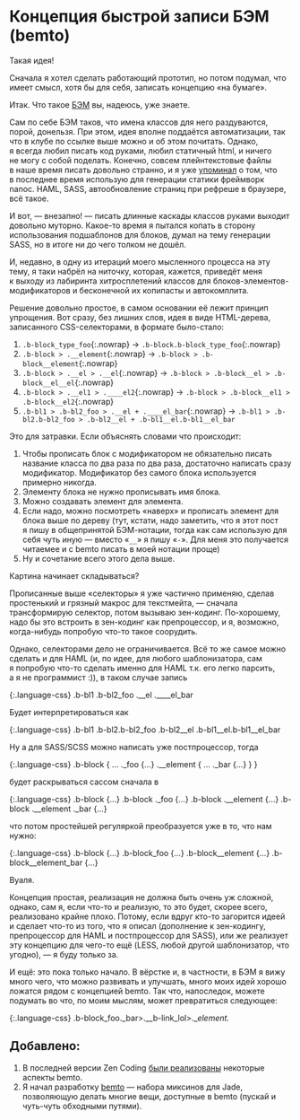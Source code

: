 # Концепция быстрой записи БЭМ (bemto)

Такая идея!

Сначала я хотел сделать работающий прототип, но потом подумал, что имеет смысл, хотя бы для себя, записать концепцию «на бумаге».

Итак. Что такое [БЭМ](http://clubs.ya.ru/bem/) вы, надеюсь, уже знаете.

Сам по себе БЭМ таков, что имена классов для него раздуваются, порой, донельзя. При этом, идея вполне поддаётся автоматизации, так что в клубе по ссылке выше можно и об этом почитать. Однако, я всегда любил писать код руками, любил статичный html, и ничего не могу с собой поделать. Конечно, совсем плейнтекстовые файлы в наше время писать довольно странно, и я уже [упоминал](http://kizmarh.ya.ru/replies.xml?item_no=1929) о том, что в последнее время использую для генерации статики фреймворк nanoc. HAML, SASS, автообновление страниц при рефреше в браузере, всё такое.

И вот, — внезапно! — писать длинные каскады классов руками выходит довольно муторно. Какое-то время я пытался копать в сторону использования подшаблонов для блоков, думал на тему генерации SASS, но в итоге ни до чего толком не дошёл.

И, недавно, в одну из итераций моего мысленного процесса на эту тему, я таки набрёл на ниточку, которая, кажется, приведёт меня к выходу из лабиринта хитросплетений классов для блоков-элементов-модификаторов и бесконечной их копипасты и автокомплита.

Решение довольно простое, в самом основании её лежит принцип упрощения. Вот сразу, без лишних слов, идея в виде HTML-дерева, записанного CSS-селекторами, в формате было-стало:

1. `.b-block_type_foo`{:.nowrap} → `.b-block.b-block_type_foo`{:.nowrap}
2. `.b-block > .__element`{:.nowrap} → `.b-block > .b-block__element`{:.nowrap}
3. `.b-block > .__el > .__el`{:.nowrap} → `.b-block > .b-block__el > .b-block__el__el`{:.nowrap}
4. `.b-block > .__el1 > .____el2`{:.nowrap} → `.b-block > .b-block__el1 > .b-block__el2`{:.nowrap}
5. `.b-bl1 > .b-bl2_foo > .__el + .____el_bar`{:.nowrap} → `.b-bl1 > .b-bl2.b-bl2_foo > .b-bl2__el + .b-bl1__el.b-bl1__el_bar`

Это для затравки. Если объяснять словами что происходит:

1. Чтобы прописать блок с модификатором не обязательно писать название класса по два раза по два раза, достаточно написать сразу модификатор. Модификатор без самого блока используется примерно никогда.
2. Элементу блока не нужно прописывать имя блока.
3. Можно создавать элемент для элемента.
4. Если надо, можно посмотреть «наверх» и прописать элемент для блока выше по дереву (тут, кстати, надо заметить, что я этот пост я пишу в общепринятой БЭМ-нотации, тогда как сам использую для себя чуть иную — вместо «`__`» я пишу «`-`». Для меня это получается читаемее и с bemto писать в моей нотации проще)
5. Ну и сочетание всего этого дела выше.

Картина начинает складываться?

Прописанные выше «селекторы» я уже частично применяю, сделав простенький и грязный макрос для текстмейта, — сначала трансформирую селектор, потом вызываю зен-кодинг. По-хорошему, надо бы это встроить в зен-кодинг как препроцессор, и я, возможно, когда-нибудь попробую что-то такое соорудить.

Однако, селекторами дело не ограничивается. Всё то же самое можно сделать и для HAML (и, по идее, для любого шаблонизатора, сам я попробую что-то сделать именно для HAML т.к. его легко парсить, а я не программист :)), в таком случае запись

{:.language-css}
	.b-bl1
	  .b-bl2_foo
	    .__el
	    .____el_bar

Будет интерпретироваться как

{:.language-css}
	.b-bl1
	  .b-bl2.b-bl2_foo
	    .b-bl2__el
	    .b-bl1__el.b-bl1__el_bar

Ну а для SASS/SCSS можно написать уже постпроцессор, тогда

{:.language-css}
	.b-block {
		…
		._foo {…}
		.__element {
			…
			._bar {…}
			}
		}

будет раскрываться сассом сначала в

{:.language-css}
	.b-block {…}
	.b-block ._foo {…}
	.b-block .__element {…}
	.b-block .__element ._bar {…}

что потом простейшей регуляркой преобразуется уже в то, что нам нужно:

{:.language-css}
	.b-block {…}
	.b-block_foo {…}
	.b-block__element {…}
	.b-block__element_bar {…}

Вуаля.

Концепция простая, реализация не должна быть очень уж сложной, однако, сам я, если что-то и реализую, то это будет, скорее всего, реализовано крайне плохо. Потому, если вдруг кто-то загорится идеей и сделает что-то из того, что я описал (дополнение к зен-кодингу, препроцессор для HAML и постпроцессор для SASS), или же реализует эту концепцию для чего-то ещё (LESS, любой другой шаблонизатор, что угодно), — я буду только за.

И ещё: это пока только начало. В вёрстке и, в частности, в БЭМ я вижу много чего, что можно развивать и улучшать, много моих идей хорошо ложатся рядом с концепцией bemto. Так что, напоследок, можете подумать во что, по моим мыслям, может превратиться следующее:

{:.language-css}
	.b-block_foo._bar>.__b-link_lol>.__element._

## Добавлено:

1. В последней версии Zen Coding [были реализованы](https://github.com/emmetio/emmet/commit/86953fc054492153846098f6095951849a4c04f8) некоторые аспекты bemto.
2. Я начал разработку [bemto](https://github.com/kizu/bemto/) — набора миксинов для Jade, позволяющую делать многие вещи, доступные в bemto (пускай и чуть-чуть обходными путями).
